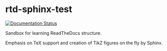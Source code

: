 # rtd-sphinx-test

[![Documentation Status](https://readthedocs.org/projects/rtd-sphinx-test/badge/?version=latest)](https://rtd-sphinx-test.readthedocs.io/en/latest/?badge=latest)

Sandbox for learning ReadTheDocs structure.

Emphasis on TeX support and creation of TikZ figures on the fly by Sphinx.

